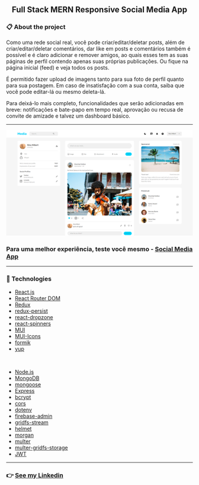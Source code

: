 <h2 align="center">Full Stack MERN Responsive Social Media App </h2>

### 📋 About the project

Como uma rede social real, você pode criar/editar/deletar posts, 
além de criar/editar/deletar comentários, dar like em posts e
comentários também é possível e é claro adicionar e remover amigos,
ao quais esses tem as suas páginas de perfil contendo apenas suas próprias publicações.
Ou fique na página inicial (feed) e veja todos os posts.

É permitido fazer upload de imagens tanto para sua foto de perfil quanto para sua postagem.
Em caso de insatisfação com a sua conta, saiba que você pode editar-lá ou mesmo deleta-lá.

Para deixá-lo mais completo, funcionalidades que serão adicionadas em breve:
notificações e bate-papo em tempo real, 
aprovação ou recusa de convite de amizade 
e talvez um dashboard básico.

---
<div align="center" >
  <img src="./github/social-media-photo.png" alt="photo-app">  
</div>

### Para uma melhor experiência, teste você mesmo - [Social Media App](https://abms-socialmedia-app.onrender.com)
---
### 🚀 Technologies

- [React.js](https://reactjs.org/)
- [React Router DOM](https://www.npmjs.com/package/react-router-dom)
- [Redux](https://react-redux.js.org/)
- [redux-persist](https://www.npmjs.com/package/redux-persist)
- [react-dropzone](https://react-dropzone.js.org/)
- [react-spinners](https://www.davidhu.io/react-spinners/)
- [MUI](https://mui.com/)
- [MUI-Icons](https://mui.com/material-ui/material-icons/)
- [formik](https://formik.org/)
- [yup](https://www.npmjs.com/package/yup)
<br/>

- [Node.js](https://nodejs.org/en/)
- [MongoDB](https://www.mongodb.com/cloud)
- [mongoose](https://mongoosejs.com/)
- [Express](https://expressjs.com/pt-br/)
- [bcrypt](https://www.npmjs.com/package/bcrypt)
- [cors](https://www.npmjs.com/package/cors)
- [dotenv](https://www.npmjs.com/package/dotenv)
- [firebase-admin](https://www.npmjs.com/package/firebase-admin)
- [gridfs-stream](https://www.npmjs.com/package/gridfs-stream)
- [helmet](https://www.npmjs.com/package/helmet)
- [morgan](https://www.npmjs.com/package/morgan)
- [multer](https://www.npmjs.com/package/multer)
- [multer-gridfs-storage](https://www.npmjs.com/package/multer-gridfs-storage)
- [JWT](https://www.npmjs.com/package/jsonwebtoken)

---
### 👉 [See my Linkedin](https://www.linkedin.com/in/alisson-modesto-fullstack-developer/)

